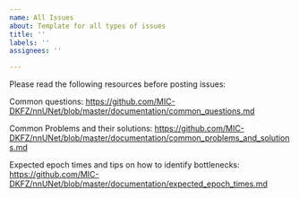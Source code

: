 ```yaml
---
name: All Issues
about: Template for all types of issues
title: ''
labels: ''
assignees: ''

---
```


Please read the following resources before posting issues:

Common questions:
https://github.com/MIC-DKFZ/nnUNet/blob/master/documentation/common_questions.md

Common Problems and their solutions:
https://github.com/MIC-DKFZ/nnUNet/blob/master/documentation/common_problems_and_solutions.md

Expected epoch times and tips on how to identify bottlenecks:
https://github.com/MIC-DKFZ/nnUNet/blob/master/documentation/expected_epoch_times.md


